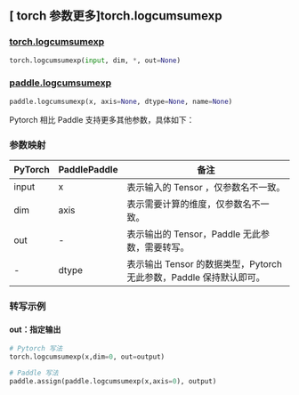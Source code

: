 ## [ torch 参数更多]torch.logcumsumexp

### [torch.logcumsumexp](https://pytorch.org/docs/stable/generated/torch.logcumsumexp.html#torch-logcumsumexp)

```python
torch.logcumsumexp(input, dim, *, out=None)
```

### [paddle.logcumsumexp](https://www.paddlepaddle.org.cn/documentation/docs/zh/develop/api/paddle/logcumsumexp_cn.html#logcumsumexp)

```python
paddle.logcumsumexp(x, axis=None, dtype=None, name=None)
```

Pytorch 相比 Paddle 支持更多其他参数，具体如下：

### 参数映射

| PyTorch | PaddlePaddle | 备注                                                                |
| ------- | ------------ | ------------------------------------------------------------------- |
| input   | x            | 表示输入的 Tensor ，仅参数名不一致。                                |
| dim     | axis         | 表示需要计算的维度，仅参数名不一致。                                |
| out     | -            | 表示输出的 Tensor，Paddle 无此参数，需要转写。                 |
| -       | dtype        | 表示输出 Tensor 的数据类型，Pytorch 无此参数，Paddle 保持默认即可。 |

### 转写示例

#### out：指定输出

```python
# Pytorch 写法
torch.logcumsumexp(x,dim=0, out=output)

# Paddle 写法
paddle.assign(paddle.logcumsumexp(x,axis=0), output)
```
